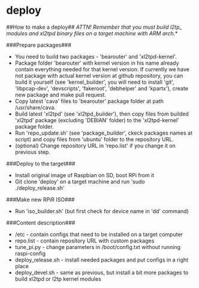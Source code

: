 deploy
======

##How to make a deploy##
**ATTN! Remember that you must build l2tp_* modules and xl2tpd binary files on a target machine with ARM arch.**

###Prepare packages###
* You need to build two packages - 'bearouter' and 'xl2tpd-kernel'. 
* Package folder 'bearouter' with kernel version in his name already contain everything needed for that kernel version. If currently we have not package with actual kernel version at github repository, you can build it yourself (see 'kernel_builder', you will need to install 'git', 'libpcap-dev', 'devscripts', 'fakeroot', 'debhelper' and 'kpartx'), create new package and make pull request.
* Copy latest 'cava' files to 'bearouter' package folder at path /usr/share/cava.
* Build latest 'xl2tpd' (see 'xl2tpd_builder'), then copy files from builded 'xl2tpd' package (excluding 'DEBIAN' folder) to the 'xl2tpd-kernel' package folder.
* Run 'repo_update.sh' (see 'package_builder', ckeck packages names at script) and copy files from 'ubuntu' folder to the repository URL.
* (optional) Change repository URL in 'repo.list' if you change it on previous step.

###Deploy to the target###
* Install original image of Raspbian on SD, boot RPi from it
* Git clone 'deploy' on a target machine and run 'sudo ./deploy_release.sh'

###Make new RPiR ISO###
* Run 'iso_builder.sh' (but first check for device name in 'dd' command)

###Content description###
- /etc - contain configs that need to be installed on a target computer
- repo.list - contain repository URL with custom packages 
- tune_pi.py - change parameters in /boot/config.txt without running raspi-config
- deploy_release.sh - install needed packages and put configs in a right place
- deploy_devel.sh - same as previous, but install a bit more packages to build xl2tpd or l2tp kernel modules

